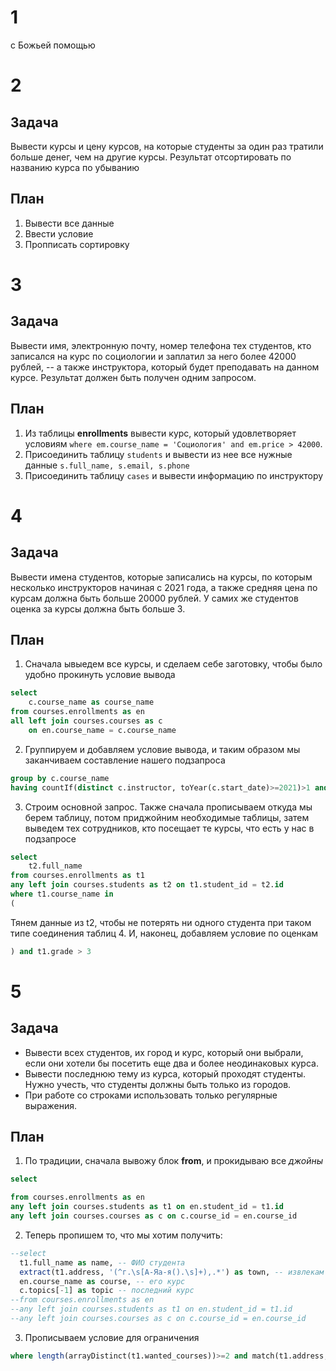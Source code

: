 # 1
с Божьей помощью
# 2 
## Задача
Вывести курсы и цену курсов, на которые студенты за один раз тратили больше денег, чем на другие курсы. 
Результат отсортировать по названию курса по убыванию
## План
1. Вывести все данные
2. Ввести условие
3. Пропписать сортировку

# 3 
## Задача 
Вывести имя, электронную почту, номер телефона тех студентов, кто записался на курс по социологии и заплатил за него более 42000 рублей, 
-- а также инструктора, который будет преподавать на данном курсе. Результат должен быть получен одним запросом.
## План
1. Из таблицы **enrollments** вывести курс, который удовлетворяет условиям `where em.course_name = 'Социология' and em.price > 42000`.
2. Присоединить таблицу `students` и вывести из нее все нужные данные `s.full_name, s.email, s.phone`
3. Присоединить таблицу `cases` и вывести информацию по инструктору

# 4
## Задача  
Вывести имена студентов, которые записались на курсы, по которым несколько инструкторов начиная с 2021 года, а также средняя цена по курсам должна быть больше 20000 рублей. У самих же студентов оценка за курсы должна быть больше 3.
## План
1. Сначала ывыедем все курсы, и сделаем себе заготовку, чтобы было удобно прокинуть условие вывода
```sql
select
	c.course_name as course_name
from courses.enrollments as en
all left join courses.courses as c 
	on en.course_name = c.course_name
```
2. Группируем и добавляем условие вывода, и таким образом мы заканчиваем составление нашего подзапроса
```sql
group by c.course_name
having countIf(distinct c.instructor, toYear(c.start_date)>=2021)>1 and avg(price) > 20000
```
3. Строим основной запрос.
   Также сначала прописываем откуда мы берем таблицу, потом приджойним необходимые таблицы, затем выведем тех сотрудников, кто посещает те курсы, что есть у нас в подзапросе
```sql
select 
	t2.full_name
from courses.enrollments as t1
any left join courses.students as t2 on t1.student_id = t2.id
where t1.course_name in 
(
```
Тянем данные из t2, чтобы не потерять ни одного студента при таком типе соединения таблиц
4. И, наконец, добавляем условие по оценкам
```sql
) and t1.grade > 3
```

# 5
## Задача
- Вывести всех студентов, их город и курс, который они выбрали, если они хотели бы посетить еще два и более неодинаковых курса. 
- Вывести последнюю тему из курса, который проходят студенты. Нужно учесть, что студенты должны быть только из городов. 
- При работе со строками использовать только регулярные выражения.
## План
1. По традиции, сначала вывожу блок **from**, и прокидываю все *джойны*
```sql
select 

from courses.enrollments as en
any left join courses.students as t1 on en.student_id = t1.id
any left join courses.courses as c on c.course_id = en.course_id
```
2. Теперь пропишем то, что мы хотим получить:
```sql
--select 
  t1.full_name as name, -- ФИО студента
  extract(t1.address, '(^г.\s[А-Яа-я().\s]+),.*') as town, -- извлекам только города, то есть то, что начинается с буквы г
  en.course_name as course, -- его курс
  c.topics[-1] as topic -- последний курс 
--from courses.enrollments as en
--any left join courses.students as t1 on en.student_id = t1.id
--any left join courses.courses as c on c.course_id = en.course_id
```
3. Прописываем условие для ограничения
```sql
where length(arrayDistinct(t1.wanted_courses))>=2 and match(t1.address, '^г.')
```
